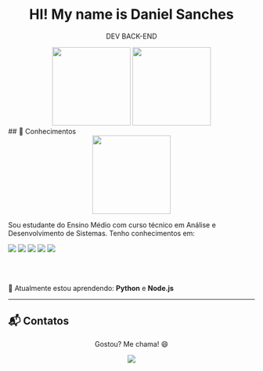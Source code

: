 <h1 align="center"> HI! My name is Daniel Sanches </h1>
<p align="center">DEV BACK-END</p>

<div align="center">
  <img height="160em" src="https://github-readme-stats.vercel.app/api?username=Danielsan0123&show_icons=true&theme=midnight-purple" />
  <img height="160em" src="https://github-readme-stats.vercel.app/api/top-langs/?username=Danielsan0123&layout=compact&langs_count=16&theme=midnight-purple"/>
</div>
## 🧠 Conhecimentos

<div align="center">
  <img height="160px" src="https://media1.giphy.com/media/v1.Y2lkPTc5MGI3NjExd2hnNGh2MXN0bzJ4cGlrc29hb2M4eGRvcGJ2bGJmNG5wdmE4N2RrdSZlcD12MV9pbnRlcm5hbF9naWZfYnlfaWQmY3Q9Zw/BemKqR9RDK4V2/giphy.gif">
</div>

<p align="left">
Sou estudante do Ensino Médio com curso técnico em Análise e Desenvolvimento de Sistemas.  
Tenho conhecimentos em:

</p>
<img src="https://img.shields.io/badge/html5%20-%23E34F26.svg?&style=for-the-badge&logo=html5&logoColor=white"/> 
<img src="https://img.shields.io/badge/css3%20-%231572B6.svg?&style=for-the-badge&logo=css3&logoColor=white"/>
<img src="https://img.shields.io/badge/python%20-%23323330.svg?&style=for-the-badge&logo=python&logoColor=%23F7DF1E"/> 
<img src="https://img.shields.io/badge/git%20-%23F05033.svg?&style=for-the-badge&logo=git&logoColor=white"/>
<img src="https://img.shields.io/badge/mysql-%2300f.svg?&style=for-the-badge&logo=mysql&logoColor=white"/>

<br><br>

🌱 Atualmente estou aprendendo: **Python** e **Node.js**

---

## 📬 Contatos

<p align="center">Gostou? Me chama! 😄</p>

<p align="center">
  <a href="mailto:ffalves454@gmail.com">
    <img src="https://img.shields.io/badge/Gmail-D14836?style=for-the-badge&logo=gmail&logoColor=white">
  </a>
  <a href="https://www.linkedin.com/in/fefer-ferfer-1b3439298/">
    <img src="https://img.sh
